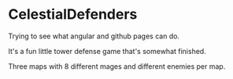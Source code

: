 # CelestialDefenders

Trying to see what angular and github pages can do.

It's a fun little tower defense game that's somewhat finished.

Three maps with 8 different mages and different enemies per map.
